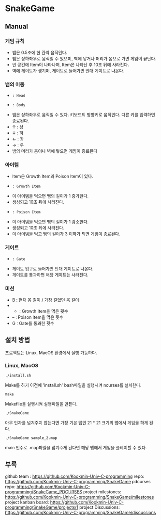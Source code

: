 # SnakeGame

## Manual
### 게임 규칙
-	뱀은 0.5초에 한 칸씩 움직인다.
-	뱀은 상하좌우로 움직일 수 있으며, 벽에 닿거나 머리가 몸으로 가면 게임이 끝난다.
-	빈 공간에 Item이 나타나며, Item은 나타난 후 10초 뒤에 사라진다.
-	벽에 게이트가 생기며, 게이트로 들어가면 반대 게이트로 나온다.
### 뱀의 이동
-	  : Head
-	  : Body
-	뱀은 상하좌우로 움직일 수 있다. 키보드의 방향키로 움직인다. 다른 키를 입력하면 종료된다.
-	↑ : 상
-	↓ : 하
-	← : 좌
-	→ : 우
-	뱀의 머리가 몸이나 벽에 닿으면 게임이 종료된다
### 아이템
-	Item은 Growth Item과 Poison Item이 있다.
-	  : Growth Item
-	이 아이템을 먹으면 뱀의 길이가 1 증가한다.
-	생성되고 10초 뒤에 사라진다.
-	  : Poison Item
-	이 아이템을 먹으면 뱀의 길이가 1 감소한다.
-	생성되고 10초 뒤에 사라진다.
-	이 아이템을 먹고 뱀의 길이가 3 이하가 되면 게임이 종료된다.
### 게이트
-	  : Gate
-	게이트 입구로 들어가면 반대 게이트로 나온다.
-	게이트를 통과하면 해당 게이트는 사라진다.
### 미션
-	B : 현재 몸 길이 / 가장 길었던 몸 길이
-	+ : Growth Item을 먹은 횟수 
-	– : Poison Item을 먹은 횟수
-	G : Gate를 통과한 횟수

## 설치 방법
프로젝트는 Linux, MacOS 환경에서 실행 가능하다.
### Linux, MacOS
```
./install.sh
```
Make를 하기 이전에 'install.sh' bash파일을 실행시켜 ncurses를 설치한다.
```
make
```
Makefile을 실행시켜 실행파일을 만든다.
```
./SnakeGame
```
아무 인자를 넘겨주지 않는다면 가장 기본 맵인 21 * 21 크기의 맵에서 게임을 하게 된다.
```
./SnakeGame sample_2.map
```
main 인수로 .map파일을 넘겨주게 된다면 해당 맵에서 게임을 플레이할 수 있다.

## 부록
github team : https://github.com/Kookmin-Univ-C-programming
repo:  https://github.com/Kookmin-Univ-C-programming/SnakeGame
pdcurses repo: https://github.com/Kookmin-Univ-C-programming/SnakeGame_PDCURSES
project milestones: https://github.com/Kookmin-Univ-C-programming/SnakeGame/milestones
project kanban board:
https://github.com/Kookmin-Univ-C-programming/SnakeGame/projects/1
project Discussions:
https://github.com/Kookmin-Univ-C-programming/SnakeGame/discussions

